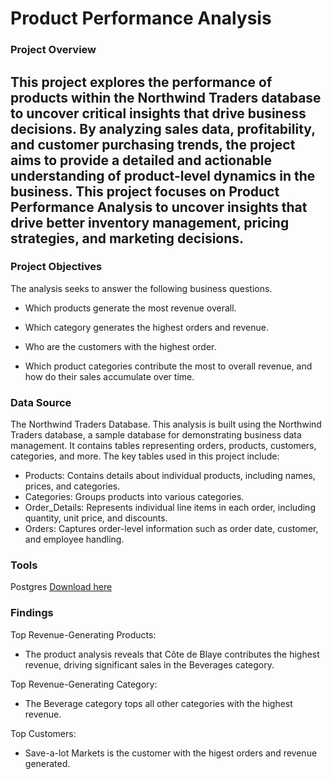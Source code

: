 # Product Performance Analysis
### Project Overview
This project explores the performance of products within the Northwind Traders database to uncover critical insights that drive business decisions. By analyzing sales data, profitability, and customer purchasing trends, the project aims to provide a detailed and actionable understanding of product-level dynamics in the business. This project focuses on Product Performance Analysis to uncover insights that drive better inventory management, pricing strategies, and marketing decisions.
---

### Project Objectives

The analysis seeks to answer the following business questions.

- Which products generate the most revenue overall.

- Which category generates the highest orders and revenue.

- Who are the customers with the highest order.

- Which product categories contribute the most to overall revenue, and how do their sales accumulate over time.

### Data Source
The Northwind Traders Database. This analysis is built using the Northwind Traders database, a sample database for demonstrating business data management. It contains tables representing orders, products, customers, categories, and more. The key tables used in this project include:
- Products: Contains details about individual products, including names, prices, and categories.
- Categories: Groups products into various categories.
- Order_Details: Represents individual line items in each order, including quantity, unit price, and discounts.
- Orders: Captures order-level information such as order date, customer, and employee handling.

### Tools
Postgres [Download here](https://www.postgresql.org/)

### Findings 

Top Revenue-Generating Products:
- The product analysis reveals that Côte de Blaye contributes the highest revenue, driving significant sales in the Beverages category.

Top Revenue-Generating Category:
- The Beverage category tops all other categories with the highest revenue.

Top Customers:
- Save-a-lot Markets is the customer with the higest orders and revenue generated.

###
